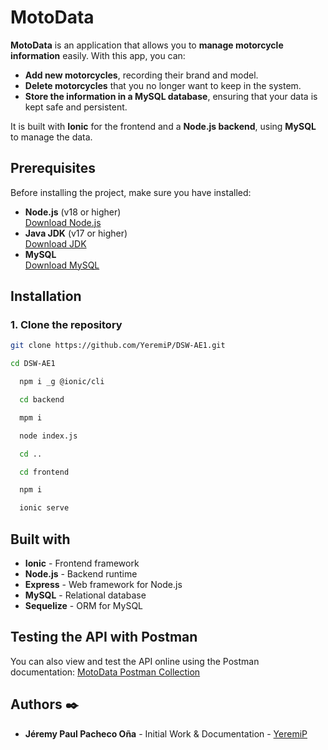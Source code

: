 # MotoData

**MotoData** is an application that allows you to **manage motorcycle information** easily. With this app, you can:

- **Add new motorcycles**, recording their brand and model.  
- **Delete motorcycles** that you no longer want to keep in the system.  
- **Store the information in a MySQL database**, ensuring that your data is kept safe and persistent.  

It is built with **Ionic** for the frontend and a **Node.js backend**, using **MySQL** to manage the data.

## Prerequisites

Before installing the project, make sure you have installed:

- **Node.js** (v18 or higher)  
  [Download Node.js](https://nodejs.org/)  
- **Java JDK** (v17 or higher)  
  [Download JDK](https://www.oracle.com/java/technologies/javase/jdk17-archive-downloads.html)  
- **MySQL**  
  [Download MySQL](https://dev.mysql.com/downloads/)

## Installation

### 1. Clone the repository

  ```bash
  git clone https://github.com/YeremiP/DSW-AE1.git
  ```
  ```bash
  cd DSW-AE1
```
```bash
  npm i _g @ionic/cli
```
```bash
  cd backend
```
```bash
  mpm i
```
```bash
  node index.js
```
```bash
  cd ..
```
```bash
  cd frontend
```
```bash
  npm i
```
```bash
  ionic serve
```

## Built with
  
- **Ionic** - Frontend framework  
- **Node.js** - Backend runtime  
- **Express** - Web framework for Node.js  
- **MySQL** - Relational database  
- **Sequelize** - ORM for MySQL

## Testing the API with **Postman**

You can also view and test the API online using the Postman documentation: [MotoData Postman Collection](https://documenter.getpostman.com/view/48890454/2sB3QGtrRN)

## Authors ✒️

- **Jéremy Paul Pacheco Oña** - Initial Work & Documentation - [YeremiP](https://github.com/YeremiP)
